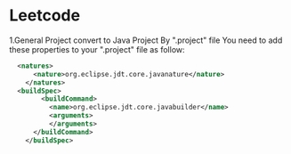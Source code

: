 # Leetcode
1.General Project convert to Java Project By ".project" file
  You need to add these properties to your ".project" file as follow:<br>
```xml
  <natures>
	  <nature>org.eclipse.jdt.core.javanature</nature>
	</natures>
  <buildSpec>
		<buildCommand>
		  <name>org.eclipse.jdt.core.javabuilder</name>
		  <arguments>
		  </arguments>
	  </buildCommand>
	</buildSpec>
```
